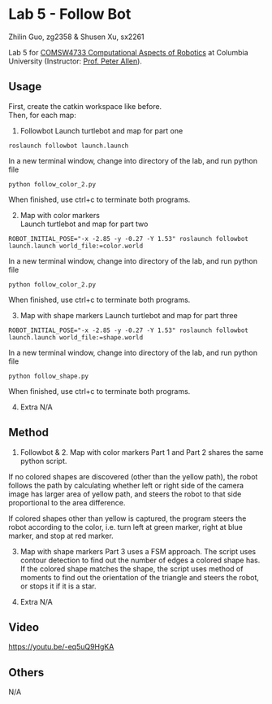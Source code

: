# Lab 5 - Follow Bot
Zhilin Guo, zg2358 & Shusen Xu, sx2261

Lab 5 for [COMSW4733 Computational Aspects of Robotics](http://www.cs.columbia.edu/~allen/F19/index.html) at Columbia University (Instructor: [Prof. Peter Allen](http://www.cs.columbia.edu/~allen/)).

## Usage
First, create the catkin workspace like before.  
Then, for each map:  
  
1. Followbot 
Launch turtlebot and map for part one
```
roslaunch followbot launch.launch
```
In a new terminal window, change into directory of the lab,
and run python file
```
python follow_color_2.py
```
When finished, use ctrl+c to terminate both programs.

2. Map with color markers  
Launch turtlebot and map for part two
```
ROBOT_INITIAL_POSE="-x -2.85 -y -0.27 -Y 1.53" roslaunch followbot launch.launch world_file:=color.world
```
In a new terminal window, change into directory of the lab,
and run python file
```
python follow_color_2.py
```
When finished, use ctrl+c to terminate both programs.

3. Map with shape markers
Launch turtlebot and map for part three
```
ROBOT_INITIAL_POSE="-x -2.85 -y -0.27 -Y 1.53" roslaunch followbot launch.launch world_file:=shape.world
```
In a new terminal window, change into directory of the lab,
and run python file
```
python follow_shape.py
```
When finished, use ctrl+c to terminate both programs.

4. Extra
N/A


## Method
1. Followbot & 2. Map with color markers
Part 1 and Part 2 shares the same python script.  

If no colored shapes
are discovered (other than the yellow path), the robot follows the path
by calculating whether left or right side of the camera image has larger
area of yellow path, and steers the robot to that side proportional
to the area difference.  

If colored shapes other than yellow is captured, the program steers 
the robot according to the color, i.e. turn left at green marker, right
at blue marker, and stop at red marker.

3. Map with shape markers
Part 3 uses a FSM approach. The script uses contour detection to find
out the number of edges a colored shape has. If the colored shape
matches the shape, the script uses method of moments to find out the
orientation of the triangle and steers the robot, or stops it if it
is a star.

4. Extra
N/A

## Video
https://youtu.be/-eq5uQ9HgKA

## Others
N/A

